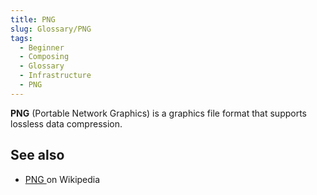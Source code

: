 ```yaml
---
title: PNG
slug: Glossary/PNG
tags:
  - Beginner
  - Composing
  - Glossary
  - Infrastructure
  - PNG
---
```

<p><strong>PNG</strong> (Portable Network Graphics) is a graphics file format that supports lossless data compression.</p>

<h2 id="see_also">See also</h2>

<ul>
 <li><a href="https://en.wikipedia.org/wiki/Portable_Network_Graphics">PNG </a>on Wikipedia</li>
</ul>

